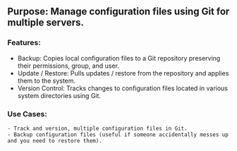 ## Purpose: Manage configuration files using Git for multiple servers.

### Features:

- Backup: Copies local configuration files to a Git repository preserving their permissions, group, and user.
- Update / Restore: Pulls updates / restore from the repository and applies them to the system.
- Version Control: Tracks changes to configuration files located in various system directories using Git.

### Use Cases:

    - Track and version, multiple configuration files in Git.
    - Backup configuration files (useful if someone accidentally messes up and you need to restore them).